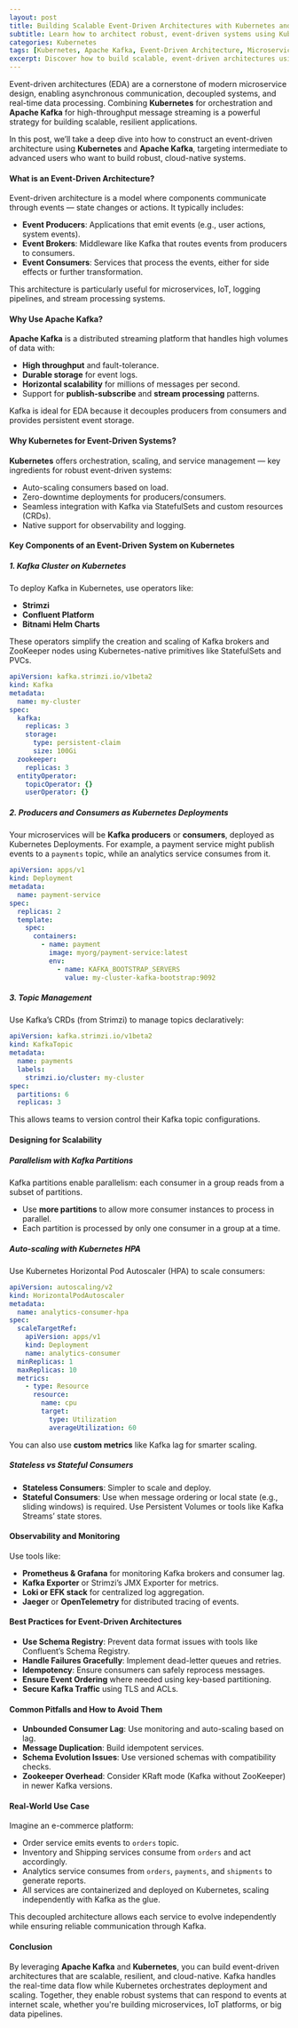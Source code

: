 ```yaml
---
layout: post
title: Building Scalable Event-Driven Architectures with Kubernetes and Apache Kafka
subtitle: Learn how to architect robust, event-driven systems using Kubernetes and Apache Kafka for high-throughput, scalable microservices
categories: Kubernetes
tags: [Kubernetes, Apache Kafka, Event-Driven Architecture, Microservices, DevOps, Scalability, Streaming]
excerpt: Discover how to build scalable, event-driven architectures using Kubernetes and Apache Kafka. This guide explores patterns, deployment strategies, and best practices for building robust streaming systems.
---
```

Event-driven architectures (EDA) are a cornerstone of modern microservice design, enabling asynchronous communication, decoupled systems, and real-time data processing. Combining **Kubernetes** for orchestration and **Apache Kafka** for high-throughput message streaming is a powerful strategy for building scalable, resilient applications.

In this post, we’ll take a deep dive into how to construct an event-driven architecture using **Kubernetes** and **Apache Kafka**, targeting intermediate to advanced users who want to build robust, cloud-native systems.

#### What is an Event-Driven Architecture?

Event-driven architecture is a model where components communicate through events — state changes or actions. It typically includes:

- **Event Producers**: Applications that emit events (e.g., user actions, system events).
- **Event Brokers**: Middleware like Kafka that routes events from producers to consumers.
- **Event Consumers**: Services that process the events, either for side effects or further transformation.

This architecture is particularly useful for microservices, IoT, logging pipelines, and stream processing systems.

#### Why Use Apache Kafka?

**Apache Kafka** is a distributed streaming platform that handles high volumes of data with:

- **High throughput** and fault-tolerance.
- **Durable storage** for event logs.
- **Horizontal scalability** for millions of messages per second.
- Support for **publish-subscribe** and **stream processing** patterns.

Kafka is ideal for EDA because it decouples producers from consumers and provides persistent event storage.

#### Why Kubernetes for Event-Driven Systems?

**Kubernetes** offers orchestration, scaling, and service management — key ingredients for robust event-driven systems:

- Auto-scaling consumers based on load.
- Zero-downtime deployments for producers/consumers.
- Seamless integration with Kafka via StatefulSets and custom resources (CRDs).
- Native support for observability and logging.

#### Key Components of an Event-Driven System on Kubernetes

##### 1. Kafka Cluster on Kubernetes

To deploy Kafka in Kubernetes, use operators like:

- **Strimzi**
- **Confluent Platform**
- **Bitnami Helm Charts**

These operators simplify the creation and scaling of Kafka brokers and ZooKeeper nodes using Kubernetes-native primitives like StatefulSets and PVCs.

```yaml
apiVersion: kafka.strimzi.io/v1beta2
kind: Kafka
metadata:
  name: my-cluster
spec:
  kafka:
    replicas: 3
    storage:
      type: persistent-claim
      size: 100Gi
  zookeeper:
    replicas: 3
  entityOperator:
    topicOperator: {}
    userOperator: {}
```

##### 2. Producers and Consumers as Kubernetes Deployments

Your microservices will be **Kafka producers** or **consumers**, deployed as Kubernetes Deployments. For example, a payment service might publish events to a `payments` topic, while an analytics service consumes from it.

```yaml
apiVersion: apps/v1
kind: Deployment
metadata:
  name: payment-service
spec:
  replicas: 2
  template:
    spec:
      containers:
        - name: payment
          image: myorg/payment-service:latest
          env:
            - name: KAFKA_BOOTSTRAP_SERVERS
              value: my-cluster-kafka-bootstrap:9092
```

##### 3. Topic Management

Use Kafka’s CRDs (from Strimzi) to manage topics declaratively:

```yaml
apiVersion: kafka.strimzi.io/v1beta2
kind: KafkaTopic
metadata:
  name: payments
  labels:
    strimzi.io/cluster: my-cluster
spec:
  partitions: 6
  replicas: 3
```

This allows teams to version control their Kafka topic configurations.

#### Designing for Scalability

##### Parallelism with Kafka Partitions

Kafka partitions enable parallelism: each consumer in a group reads from a subset of partitions.

- Use **more partitions** to allow more consumer instances to process in parallel.
- Each partition is processed by only one consumer in a group at a time.

##### Auto-scaling with Kubernetes HPA

Use Kubernetes Horizontal Pod Autoscaler (HPA) to scale consumers:

```yaml
apiVersion: autoscaling/v2
kind: HorizontalPodAutoscaler
metadata:
  name: analytics-consumer-hpa
spec:
  scaleTargetRef:
    apiVersion: apps/v1
    kind: Deployment
    name: analytics-consumer
  minReplicas: 1
  maxReplicas: 10
  metrics:
    - type: Resource
      resource:
        name: cpu
        target:
          type: Utilization
          averageUtilization: 60
```

You can also use **custom metrics** like Kafka lag for smarter scaling.

##### Stateless vs Stateful Consumers

- **Stateless Consumers**: Simpler to scale and deploy.
- **Stateful Consumers**: Use when message ordering or local state (e.g., sliding windows) is required. Use Persistent Volumes or tools like Kafka Streams’ state stores.

#### Observability and Monitoring

Use tools like:

- **Prometheus & Grafana** for monitoring Kafka brokers and consumer lag.
- **Kafka Exporter** or Strimzi’s JMX Exporter for metrics.
- **Loki or EFK stack** for centralized log aggregation.
- **Jaeger** or **OpenTelemetry** for distributed tracing of events.

#### Best Practices for Event-Driven Architectures

- **Use Schema Registry**: Prevent data format issues with tools like Confluent’s Schema Registry.
- **Handle Failures Gracefully**: Implement dead-letter queues and retries.
- **Idempotency**: Ensure consumers can safely reprocess messages.
- **Ensure Event Ordering** where needed using key-based partitioning.
- **Secure Kafka Traffic** using TLS and ACLs.

#### Common Pitfalls and How to Avoid Them

- **Unbounded Consumer Lag**: Use monitoring and auto-scaling based on lag.
- **Message Duplication**: Build idempotent services.
- **Schema Evolution Issues**: Use versioned schemas with compatibility checks.
- **Zookeeper Overhead**: Consider KRaft mode (Kafka without ZooKeeper) in newer Kafka versions.

#### Real-World Use Case

Imagine an e-commerce platform:

- Order service emits events to `orders` topic.
- Inventory and Shipping services consume from `orders` and act accordingly.
- Analytics service consumes from `orders`, `payments`, and `shipments` to generate reports.
- All services are containerized and deployed on Kubernetes, scaling independently with Kafka as the glue.

This decoupled architecture allows each service to evolve independently while ensuring reliable communication through Kafka.

#### Conclusion

By leveraging **Apache Kafka** and **Kubernetes**, you can build event-driven architectures that are scalable, resilient, and cloud-native. Kafka handles the real-time data flow while Kubernetes orchestrates deployment and scaling. Together, they enable robust systems that can respond to events at internet scale, whether you're building microservices, IoT platforms, or big data pipelines.
